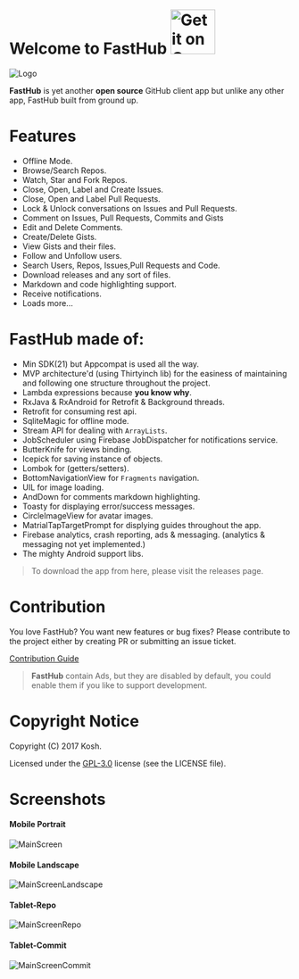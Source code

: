 # Welcome to FastHub <a href='https://play.google.com/store/apps/details?id=com.fastaccess.github&pcampaignid=MKT-Other-global-all-co-prtnr-py-PartBadge-Mar2515-1'><img alt='Get it on Google Play' src='https://play.google.com/intl/en_us/badges/images/generic/en_badge_web_generic.png' height="80px"/></a> 


![Logo](https://github.com/k0shk0sh/FastHub/blob/master/art/feature_graphic.png?raw=true "Logo")

**FastHub** is yet another **open source** GitHub client app but unlike any other app, FastHub built from ground up.
 
 
 
# Features

- Offline Mode.
- Browse/Search Repos.
- Watch, Star and Fork Repos.
- Close, Open, Label and Create Issues.
- Close, Open and Label Pull Requests.
- Lock & Unlock conversations on Issues and Pull Requests.
- Comment on Issues, Pull Requests, Commits and Gists
- Edit and Delete Comments.
- Create/Delete Gists.
- View Gists and their files.
- Follow and Unfollow users.
- Search Users, Repos, Issues,Pull Requests and Code.
- Download releases and any sort of files.
- Markdown and code highlighting support.
- Receive notifications.
- Loads more...


# FastHub made of:

- Min SDK(21) but Appcompat is used all the way.
- MVP architecture'd (using Thirtyinch lib) for the easiness of maintaining and following one structure throughout the project.
- Lambda expressions because __you know why__.
- RxJava & RxAndroid for Retrofit & Background threads.
- Retrofit for consuming rest api.
- SqliteMagic for offline mode.
- Stream API for dealing with `ArrayLists`.
- JobScheduler using Firebase JobDispatcher for notifications service.
- ButterKnife for views binding.
- Icepick for saving instance of objects.
- Lombok for (getters/setters).
- BottomNavigationView for `Fragments` navigation.
- UIL for image loading.
- AndDown for comments markdown highlighting.
- Toasty for displaying error/success messages.
- CircleImageView for avatar images.
- MatrialTapTargetPrompt for displying guides throughout the app.
- Firebase analytics, crash reporting, ads & messaging. (analytics & messaging not yet implemented.)
- The mighty Android support libs.

> To download the app from here, please visit the releases page.

# Contribution

You love FastHub? You want new features or bug fixes? Please contribute to the  project either by creating PR or submitting an issue ticket.

[Contribution Guide](CONTRIBUTE.md) 

> **FastHub** contain Ads, but they are disabled by default, you could enable them if you like to support development.

# Copyright Notice

Copyright (C) 2017 Kosh. 

Licensed under the [GPL-3.0](https://github.com/k0shk0sh/FastHub/blob/master/LICENSE)
license (see the LICENSE file).

# Screenshots

#### Mobile Portrait
![MainScreen](https://github.com/k0shk0sh/FastHub/blob/master/art/mobile_main.png?raw=true "MainScreen")

#### Mobile Landscape
![MainScreenLandscape](https://github.com/k0shk0sh/FastHub/blob/master/art/mobile_main_landscape.png?raw=true "MainScreenLandscape")

#### Tablet-Repo 
![MainScreenRepo](https://github.com/k0shk0sh/FastHub/blob/master/art/tablet_repo.png?raw=true "MainScreen")

#### Tablet-Commit

![MainScreenCommit](https://github.com/k0shk0sh/FastHub/blob/master/art/tablet_commits.png?raw=true "MainScreenCommit")


